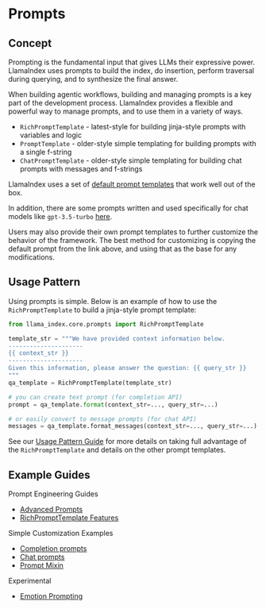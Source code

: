 # Prompts

## Concept

Prompting is the fundamental input that gives LLMs their expressive power. LlamaIndex uses prompts to build the index, do insertion, perform traversal during querying, and to synthesize the final answer.

When building agentic workflows, building and managing prompts is a key part of the development process. LlamaIndex provides a flexible and powerful way to manage prompts, and to use them in a variety of ways.

- `RichPromptTemplate` - latest-style for building jinja-style prompts with variables and logic
- `PromptTemplate` - older-style simple templating for building prompts with a single f-string
- `ChatPromptTemplate` - older-style simple templating for building chat prompts with messages and f-strings

LlamaIndex uses a set of [default prompt templates](https://github.com/run-llama/llama_index/blob/main/llama-index-core/llama_index/core/prompts/default_prompts.py) that work well out of the box.

In addition, there are some prompts written and used specifically for chat models like `gpt-3.5-turbo` [here](https://github.com/run-llama/llama_index/blob/main/llama-index-core/llama_index/core/prompts/chat_prompts.py).

Users may also provide their own prompt templates to further customize the behavior of the framework. The best method for customizing is copying the default prompt from the link above, and using that as the base for any modifications.

## Usage Pattern

Using prompts is simple. Below is an example of how to use the `RichPromptTemplate` to build a jinja-style prompt template:

```python
from llama_index.core.prompts import RichPromptTemplate

template_str = """We have provided context information below.
---------------------
{{ context_str }}
---------------------
Given this information, please answer the question: {{ query_str }}
"""
qa_template = RichPromptTemplate(template_str)

# you can create text prompt (for completion API)
prompt = qa_template.format(context_str=..., query_str=...)

# or easily convert to message prompts (for chat API)
messages = qa_template.format_messages(context_str=..., query_str=...)
```

See our [Usage Pattern Guide](./usage_pattern.md) for more details on taking full advantage of the `RichPromptTemplate` and details on the other prompt templates.

## Example Guides

Prompt Engineering Guides

- [Advanced Prompts](../../../examples/prompts/advanced_prompts.ipynb)
- [RichPromptTemplate Features](../../../examples/prompts/rich_prompt_template_features.ipynb)

Simple Customization Examples

- [Completion prompts](../../../examples/customization/prompts/completion_prompts.ipynb)
- [Chat prompts](../../../examples/customization/prompts/chat_prompts.ipynb)
- [Prompt Mixin](../../../examples/prompts/prompt_mixin.ipynb)

Experimental

- [Emotion Prompting](../../../examples/prompts/emotion_prompt.ipynb)
